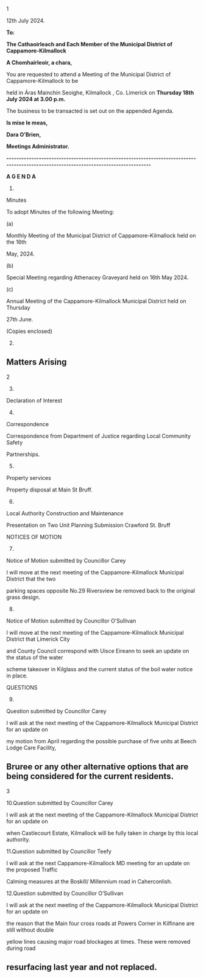 1

12th July 2024.

**To:**

**The Cathaoirleach and Each Member of the Municipal District of Cappamore-Kilmallock**

**A Chomhairleoir, a chara,**

You are requested to attend a Meeting of the Municipal District of Cappamore-Kilmallock to be

held in Áras Mainchín Seoighe, Kilmallock , Co. Limerick on **Thursday 18th** **July 2024 at 3.00 p.m.**

The business to be transacted is set out on the appended Agenda.

**Is mise le meas,**

**Dara O’Brien,**

**Meetings Administrator.**

**--------------------------------------------------------------------------------------------------------------------------------------**

**A G E N D A**

1.

Minutes

To adopt Minutes of the following Meeting:

(a)

Monthly Meeting of the Municipal District of Cappamore-Kilmallock held on the 16th

May, 2024.

(b)

Special Meeting regarding Athenacey Graveyard held on 16th May 2024.

(c)

Annual Meeting of the Cappamore-Kilmallock Municipal District held on Thursday

27th June.

(Copies enclosed)

2.

Matters Arising
---
2

3.

Declaration of Interest

4.

Correspondence

Correspondence from Department of Justice regarding Local Community Safety

Partnerships.

5.

Property services

Property disposal at Main St Bruff.

6.

Local Authority Construction and Maintenance

Presentation on Two Unit Planning Submission Crawford St. Bruff

NOTICES OF MOTION

7.

Notice of Motion submitted by Councillor Carey

I will move at the next meeting of the Cappamore-Kilmallock Municipal District that the two

parking spaces opposite No.29 Riversview be removed back to the original grass design.

8.

Notice of Motion submitted by Councillor O’Sullivan

I will move at the next meeting of the Cappamore-Kilmallock Municipal District that Limerick City

and County Council correspond with Uisce Eireann to seek an update on the status of the water

scheme takeover in Kilglass and the current status of the boil water notice in place.

QUESTIONS

9.

Question submitted by Councillor Carey

I will ask at the next meeting of the Cappamore-Kilmallock Municipal District for an update on

my motion from April regarding the possible purchase of five units at Beech Lodge Care Facility,

Bruree or any other alternative options that are being considered for the current residents.
---
3

10.Question submitted by Councillor Carey

I will ask at the next meeting of the Cappamore-Kilmallock Municipal District for an update on

when Castlecourt Estate, Kilmallock will be fully taken in charge by this local authority.

11.Question submitted by Councillor Teefy

I will ask at the next Cappamore-Kilmallock MD meeting for an update on the proposed Traffic

Calming measures at the Boskill/ Millennium road in Caherconlish.

12.Question submitted by Councillor O’Sullivan

I will ask at the next meeting of the Cappamore-Kilmallock Municipal District for an update on

the reason that the Main four cross roads at Powers Corner in Kilfinane are still without double

yellow lines causing major road blockages at times. These were removed during road

resurfacing last year and not replaced.
---
